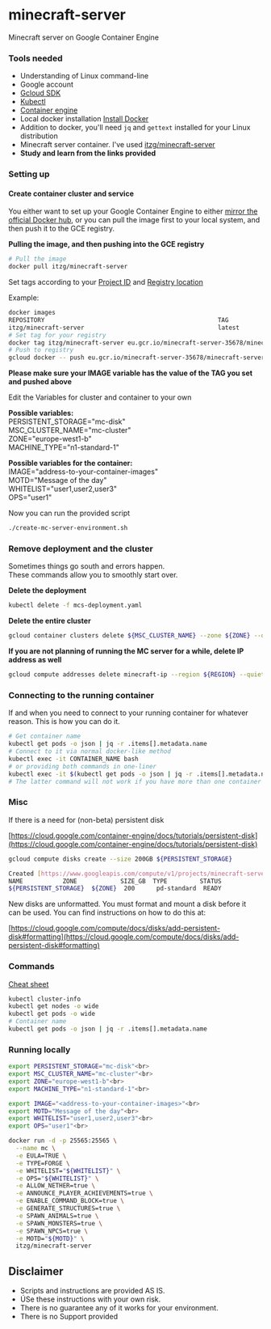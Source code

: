 # minecraft-server
Minecraft server on Google Container Engine


### Tools needed
* Understanding of Linux command-line
* Google account
* [Gcloud SDK](https://cloud.google.com/sdk/downloads)
* [Kubectl](https://kubernetes.io/docs/tasks/tools/install-kubectl/)
* [Container engine](https://cloud.google.com/container-engine/docs/quickstart)
* Local docker installation [Install Docker](https://docs.docker.com/engine/installation/)
* Addition to docker, you'll need `jq` and `gettext` installed for your Linux distribution
* Minecraft server container. I've used [itzg/minecraft-server](https://hub.docker.com/r/itzg/minecraft-server/)
* **Study and learn from the links provided**


### Setting up

#### Create container cluster and service
You either want to set up your Google Container Engine to either [mirror the official Docker hub](https://cloud.google.com/container-registry/docs/using-dockerhub-mirroring), or you can pull the image first to your local system, and then push it to the GCE registry.

**Pulling the image, and then pushing into the GCE registry**
```bash
# Pull the image
docker pull itzg/minecraft-server
```

Set tags according to your [Project ID](https://support.google.com/cloud/answer/6158840?hl=en) and [Registry location](https://cloud.google.com/container-registry/docs/quickstart)

Example:
```bash
docker images
REPOSITORY                                                TAG                 IMAGE ID            CREATED             SIZE
itzg/minecraft-server                                     latest              0d7b50698515        11 days ago         295MB
# Set tag for your registry
docker tag itzg/minecraft-server eu.gcr.io/minecraft-server-35678/minecraft-server
# Push to registry
gcloud docker -- push eu.gcr.io/minecraft-server-35678/minecraft-server
```

**Please make sure your IMAGE variable has the value of the TAG you set and pushed above**

Edit the Variables for cluster and container to your own

**Possible variables:** <br>
PERSISTENT_STORAGE="mc-disk"<br>
MSC_CLUSTER_NAME="mc-cluster"<br>
ZONE="europe-west1-b"<br>
MACHINE_TYPE="n1-standard-1"<br>

**Possible variables for the container:** <br>
IMAGE="address-to-your-container-images"<br>
MOTD="Message of the day"<br>
WHITELIST="user1,user2,user3"<br>
OPS="user1"<br>

Now you can run the provided script
```bash
./create-mc-server-environment.sh
```

### Remove deployment and the cluster
Sometimes things go south and errors happen.<br>
These commands allow you to smoothly start over.

**Delete the deployment**
```bash
kubectl delete -f mcs-deployment.yaml
```

**Delete the entire cluster**
```bash
gcloud container clusters delete ${MSC_CLUSTER_NAME} --zone ${ZONE} --quiet
```

**If you are not planning of running the MC server for a while, delete IP address as well** <br>
```bash
gcloud compute addresses delete minecraft-ip --region ${REGION} --quiet
```

### Connecting to the running container
If and when you need to connect to your running container for whatever reason. This is how you can do it.

```bash
# Get container name
kubectl get pods -o json | jq -r .items[].metadata.name
# Connect to it via normal docker-like method
kubectl exec -it CONTAINER_NAME bash
# or providing both commands in one-liner
kubectl exec -it $(kubectl get pods -o json | jq -r .items[].metadata.name) bash
# The latter command will not work if you have more than one container
```


### Misc
If there is a need for (non-beta) persistent disk

[https://cloud.google.com/container-engine/docs/tutorials/persistent-disk](https://cloud.google.com/container-engine/docs/tutorials/persistent-disk)

```bash
gcloud compute disks create --size 200GB ${PERSISTENT_STORAGE}

Created [https://www.googleapis.com/compute/v1/projects/minecraft-server-185418/zones/${ZONE}/disks/${PERSISTENT_STORAGE}].
NAME           ZONE            SIZE_GB  TYPE         STATUS
${PERSISTENT_STORAGE}  ${ZONE}  200      pd-standard  READY
```

New disks are unformatted. You must format and mount a disk before it<br>
can be used. You can find instructions on how to do this at:

[https://cloud.google.com/compute/docs/disks/add-persistent-disk#formatting](https://cloud.google.com/compute/docs/disks/add-persistent-disk#formatting)


### Commands
[Cheat sheet](https://kubernetes.io/docs/user-guide/kubectl-cheatsheet/)

```bash
kubectl cluster-info
kubectl get nodes -o wide
kubectl get pods -o wide
# Container name
kubectl get pods -o json | jq -r .items[].metadata.name
```

### Running locally
```bash
export PERSISTENT_STORAGE="mc-disk"<br>
export MSC_CLUSTER_NAME="mc-cluster"<br>
export ZONE="europe-west1-b"<br>
export MACHINE_TYPE="n1-standard-1"<br>

export IMAGE="<address-to-your-container-images>"<br>
export MOTD="Message of the day"<br>
export WHITELIST="user1,user2,user3"<br>
export OPS="user1"<br>

docker run -d -p 25565:25565 \
  --name mc \
  -e EULA=TRUE \
  -e TYPE=FORGE \
  -e WHITELIST="${WHITELIST}" \
  -e OPS="${WHITELIST}" \
  -e ALLOW_NETHER=true \
  -e ANNOUNCE_PLAYER_ACHIEVEMENTS=true \
  -e ENABLE_COMMAND_BLOCK=true \
  -e GENERATE_STRUCTURES=true \
  -e SPAWN_ANIMALS=true \
  -e SPAWN_MONSTERS=true \
  -e SPAWN_NPCS=true \
  -e MOTD="${MOTD}" \
  itzg/minecraft-server
```


## Disclaimer
* Scripts and instructions are provided AS IS.
* ÚSe these instructions with your own risk.
* There is no guarantee any of it works for your environment.
* There is no Support provided